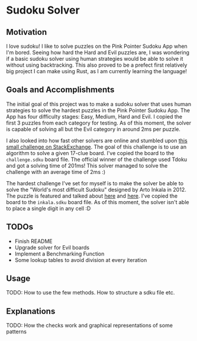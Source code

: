 # Sudoku Solver
## Motivation
I love sudoku! I like to solve puzzles on the Pink Pointer Sudoku App when I'm bored. Seeing how hard
the Hard and Evil puzzles are, I was wondering if a basic sudoku solver using human 
strategies would be able to solve it without using backtracking. This also proved to be 
a prefect first relatively big project I can make using Rust, as I am currently learning the language!

## Goals and Accomplishments
The initial goal of this project was to make a sudoku solver that uses human strategies to
solve the hardest puzzles in the Pink Pointer Sudoku App. The App has four difficulty stages:
Easy, Medium, Hard and Evil. I copied the first 3 puzzles from each category for testing.
As of this moment, the solver is capable of solving all but the Evil category in around 2ms
per puzzle.

I also looked into how fast other solvers are online and stumbled upon 
[this small challenge on StackExchange](https://codegolf.stackexchange.com/questions/190727/the-fastest-sudoku-solver).
The goal of this challenge is to use an algorithm to solve a given 17-clue board. I've copied
the board to the `challenge.sdku` board file. The official winner of the challenge used Tdoku and
got a solving time of 201ms! This solver managed to solve the challenge with an average time of 2ms :)

The hardest challenge I've set for myself is to make the solver be able to solve the "World's most difficult
Sudoku" designed by Arto Inkala in 2012. The puzzle is featured and talked about
[here](https://abcnews.go.com/blogs/headlines/2012/06/can-you-solve-the-hardest-ever-sudoku) and 
[here](https://sudoku2.com/play-the-hardest-sudoku-in-the-world/). I've copied the board to the
`inkala.sdku` board file. As of this moment, the solver isn't able to place a single digit in any cell :D

## TODOs
- Finish README
- Upgrade solver for Evil boards
- Implement a Benchmarking Function
- Some lookup tables to avoid division at every iteration

## Usage
TODO: How to use the few methods. How to structure a sdku file etc.

## Explanations
TODO: How the checks work and graphical representations of some patterns
